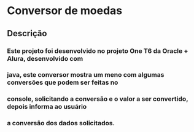 # Conversor de moedas

## Descrição

### Este projeto foi desenvolvido no projeto One T6 da Oracle + Alura, desenvolvido com
### java, este conversor mostra um meno com algumas conversões que podem ser feitas no
### console, solicitando a conversão e o valor a ser convertido, depois informa ao usuário
### a conversão dos dados solicitados.